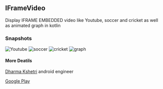 ## IFrameVideo
Display IFRAME EMBEDDED video like Youtube, soccer and cricket as well as animated graph in kotlin

### Snapshots

![Youtube](https://raw.githubusercontent.com/dharmakshetri/IFrameVideo/master/Screenshot_1505254202.png)
![soccer](https://raw.githubusercontent.com/dharmakshetri/IFrameVideo/master/Screenshot_1505254205.png)
![cricket](https://raw.githubusercontent.com/dharmakshetri/IFrameVideo/master/Screenshot_1505254219.png)
![graph](https://raw.githubusercontent.com/dharmakshetri/IFrameVideo/master/Screenshot_1505254327.png)

#### More Deatils

[Dharma Kshetri](www.dharmakshetri.me) android engineer

[Google Play](https://play.google.com/store/apps/dev?id=8471425665700230791)
